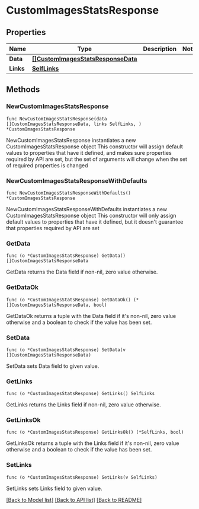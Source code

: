 # CustomImagesStatsResponse

## Properties

Name | Type | Description | Notes
------------ | ------------- | ------------- | -------------
**Data** | [**[]CustomImagesStatsResponseData**](CustomImagesStatsResponseData.md) |  | 
**Links** | [**SelfLinks**](SelfLinks.md) |  | 

## Methods

### NewCustomImagesStatsResponse

`func NewCustomImagesStatsResponse(data []CustomImagesStatsResponseData, links SelfLinks, ) *CustomImagesStatsResponse`

NewCustomImagesStatsResponse instantiates a new CustomImagesStatsResponse object
This constructor will assign default values to properties that have it defined,
and makes sure properties required by API are set, but the set of arguments
will change when the set of required properties is changed

### NewCustomImagesStatsResponseWithDefaults

`func NewCustomImagesStatsResponseWithDefaults() *CustomImagesStatsResponse`

NewCustomImagesStatsResponseWithDefaults instantiates a new CustomImagesStatsResponse object
This constructor will only assign default values to properties that have it defined,
but it doesn't guarantee that properties required by API are set

### GetData

`func (o *CustomImagesStatsResponse) GetData() []CustomImagesStatsResponseData`

GetData returns the Data field if non-nil, zero value otherwise.

### GetDataOk

`func (o *CustomImagesStatsResponse) GetDataOk() (*[]CustomImagesStatsResponseData, bool)`

GetDataOk returns a tuple with the Data field if it's non-nil, zero value otherwise
and a boolean to check if the value has been set.

### SetData

`func (o *CustomImagesStatsResponse) SetData(v []CustomImagesStatsResponseData)`

SetData sets Data field to given value.


### GetLinks

`func (o *CustomImagesStatsResponse) GetLinks() SelfLinks`

GetLinks returns the Links field if non-nil, zero value otherwise.

### GetLinksOk

`func (o *CustomImagesStatsResponse) GetLinksOk() (*SelfLinks, bool)`

GetLinksOk returns a tuple with the Links field if it's non-nil, zero value otherwise
and a boolean to check if the value has been set.

### SetLinks

`func (o *CustomImagesStatsResponse) SetLinks(v SelfLinks)`

SetLinks sets Links field to given value.



[[Back to Model list]](../README.md#documentation-for-models) [[Back to API list]](../README.md#documentation-for-api-endpoints) [[Back to README]](../README.md)


